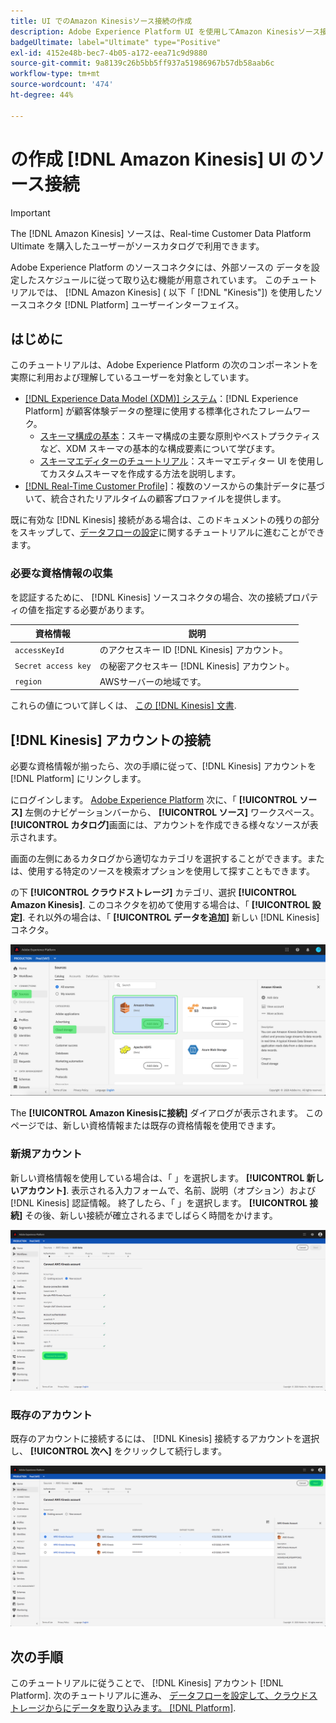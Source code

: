 ```yaml
---
title: UI でのAmazon Kinesisソース接続の作成
description: Adobe Experience Platform UI を使用してAmazon Kinesisソース接続を作成する方法を説明します。
badgeUltimate: label="Ultimate" type="Positive"
exl-id: 4152e48b-bec7-4b05-a172-eea71c9d9880
source-git-commit: 9a8139c26b5bb5ff937a51986967b57db58aab6c
workflow-type: tm+mt
source-wordcount: '474'
ht-degree: 44%

---
```


# の作成 [!DNL Amazon Kinesis] UI のソース接続

>[!IMPORTANT]
>
>The [!DNL Amazon Kinesis] ソースは、Real-time Customer Data Platform Ultimate を購入したユーザーがソースカタログで利用できます。

Adobe Experience Platform のソースコネクタには、外部ソースの データを設定したスケジュールに従って取り込む機能が用意されています。 このチュートリアルでは、 [!DNL Amazon Kinesis] ( 以下「 [!DNL "Kinesis"]) を使用したソースコネクタ [!DNL Platform] ユーザーインターフェイス。

## はじめに

このチュートリアルは、Adobe Experience Platform の次のコンポーネントを実際に利用および理解しているユーザーを対象としています。

- [[!DNL Experience Data Model (XDM)]  システム](../../../../../xdm/home.md)：[!DNL Experience Platform] が顧客体験データの整理に使用する標準化されたフレームワーク。
   - [スキーマ構成の基本](../../../../../xdm/schema/composition.md)：スキーマ構成の主要な原則やベストプラクティスなど、XDM スキーマの基本的な構成要素について学びます。
   - [スキーマエディターのチュートリアル](../../../../../xdm/tutorials/create-schema-ui.md)：スキーマエディター UI を使用してカスタムスキーマを作成する方法を説明します。
- [[!DNL Real-Time Customer Profile]](../../../../../profile/home.md)：複数のソースからの集計データに基づいて、統合されたリアルタイムの顧客プロファイルを提供します。

既に有効な [!DNL Kinesis] 接続がある場合は、このドキュメントの残りの部分をスキップして、[データフローの設定](../../dataflow/streaming/cloud-storage-streaming.md)に関するチュートリアルに進むことができます。

### 必要な資格情報の収集

を認証するために、 [!DNL Kinesis] ソースコネクタの場合、次の接続プロパティの値を指定する必要があります。

| 資格情報 | 説明 |
| ---------- | ----------- |
| `accessKeyId` | のアクセスキー ID [!DNL Kinesis] アカウント。 |
| `Secret access key` | の秘密アクセスキー [!DNL Kinesis] アカウント。 |
| `region` | AWSサーバーの地域です。 |

これらの値について詳しくは、 [この [!DNL Kinesis] 文書](https://docs.aws.amazon.com/streams/latest/dev/getting-started.html).

## [!DNL Kinesis] アカウントの接続

必要な資格情報が揃ったら、次の手順に従って、[!DNL Kinesis] アカウントを [!DNL Platform] にリンクします。

にログインします。 [Adobe Experience Platform](https://platform.adobe.com) 次に、「 **[!UICONTROL ソース]** 左側のナビゲーションバーから、 **[!UICONTROL ソース]** ワークスペース。 **[!UICONTROL カタログ]**&#x200B;画面には、アカウントを作成できる様々なソースが表示されます。

画面の左側にあるカタログから適切なカテゴリを選択することができます。または、使用する特定のソースを検索オプションを使用して探すこともできます。

の下 **[!UICONTROL クラウドストレージ]** カテゴリ、選択 **[!UICONTROL Amazon Kinesis]**. このコネクタを初めて使用する場合は、「 **[!UICONTROL 設定]**. それ以外の場合は、「 **[!UICONTROL データを追加]** 新しい [!DNL Kinesis] コネクタ。

![](../../../../images/tutorials/create/kinesis/catalog.png)

The **[!UICONTROL Amazon Kinesisに接続]** ダイアログが表示されます。 このページでは、新しい資格情報または既存の資格情報を使用できます。

### 新規アカウント

新しい資格情報を使用している場合は、「 」を選択します。 **[!UICONTROL 新しいアカウント]**. 表示される入力フォームで、名前、説明（オプション）および [!DNL Kinesis] 認証情報。 終了したら、「 」を選択します。 **[!UICONTROL 接続]** その後、新しい接続が確立されるまでしばらく時間をかけます。

![](../../../../images/tutorials/create/kinesis/new.png)

### 既存のアカウント

既存のアカウントに接続するには、 [!DNL Kinesis] 接続するアカウントを選択し、 **[!UICONTROL 次へ]** をクリックして続行します。

![](../../../../images/tutorials/create/kinesis/existing.png)

## 次の手順

このチュートリアルに従うことで、 [!DNL Kinesis] アカウント [!DNL Platform]. 次のチュートリアルに進み、 [データフローを設定して、クラウドストレージからにデータを取り込みます。 [!DNL Platform]](../../dataflow/streaming/cloud-storage-streaming.md).
